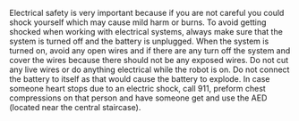 Electrical safety is very important because if you are not careful you could shock yourself which may cause mild harm or burns. To avoid getting shocked when working with electrical systems, always make sure that the system is turned off and the battery is unplugged. When the system is turned on, avoid any open wires and if there are any turn off the system and cover the wires because there should not be any exposed wires. Do not cut any live wires or do anything electrical while the robot is on. Do not connect the battery to itself as that would cause the battery to explode. In case someone heart stops due to an electric shock, call 911, preform chest compressions on that person and have someone get and use the AED (located near the central staircase).
